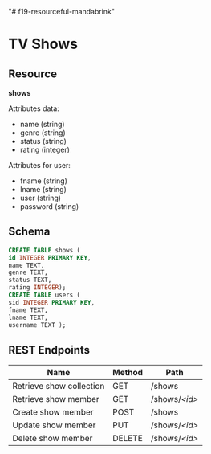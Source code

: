 "# f19-resourceful-mandabrink"

# TV Shows

## Resource

**shows**

Attributes data:

* name (string)
* genre (string)
* status (string)
* rating (integer)

Attributes for user:

* fname (string)
* lname (string)
* user (string)
* password (string)

## Schema

```sql
CREATE TABLE shows (
id INTEGER PRIMARY KEY,
name TEXT,
genre TEXT,
status TEXT,
rating INTEGER);
CREATE TABLE users (
sid INTEGER PRIMARY KEY,
fname TEXT,
lname TEXT,
username TEXT );
```

## REST Endpoints

Name                     | Method | Path
-------------------------|--------|-----------------
Retrieve show collection | GET    | /shows
Retrieve show member     | GET    | /shows/*\<id\>*
Create show member       | POST   | /shows
Update show member       | PUT    | /shows/*\<id\>*
Delete show member       | DELETE | /shows/*\<id\>*
